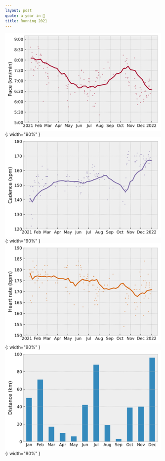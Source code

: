 ```yaml
---
layout: post
quote: a year in 👟
title: Running 2021
---
```



![pace](/assets/plots/running_2021/pace.svg){: width="90%" }
![cadence](/assets/plots/running_2021/cadence.svg){: width="90%" }
![heart_rate](/assets/plots/running_2021/heart_rate.svg){: width="90%" }
![distance](/assets/plots/running_2021/distance.svg){: width="90%" }
